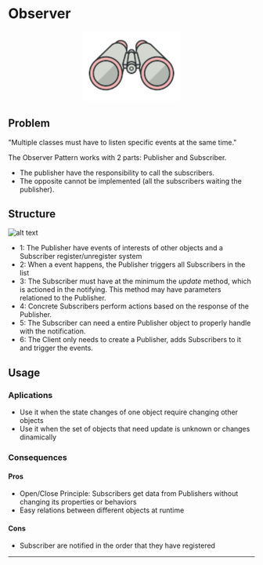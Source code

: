 # **Observer**

<p align='center'>
	<img src='./.github/observer.png' alt='Observer' width='200'>
</p>

## Problem

"Multiple classes must have to listen specific events at the same time."

The Observer Pattern works with 2 parts: Publisher and Subscriber.

- The publisher have the responsibility to call the subscribers.
- The opposite cannot be implemented (all the subscribers waiting the publisher).

## Structure

![alt text](https://refactoring.guru/images/patterns/diagrams/observer/structure.png "Observer UML Diagram")

- 1: The Publisher have events of interests of other objects and a Subscriber register/unregister system
- 2: When a event happens, the Publisher triggers all Subscribers in the list
- 3: The Subscriber must have at the minimum the *update* method, which is actioned in the notifying. This method may have parameters relationed to the Publisher.
- 4: Concrete Subscribers perform actions based on the response of the Publisher.
- 5: The Subscriber can need a entire Publisher object to properly handle with the notification.
- 6: The Client only needs to create a Publisher, adds Subscribers to it and trigger the events.

## Usage

### Aplications
- Use it when the state changes of one object require changing other objects
- Use it when the set of objects that need update is unknown or changes dinamically 

### Consequences
#### Pros
- Open/Close Principle: Subscribers get data from Publishers without changing its properties or behaviors
- Easy relations between different objects at runtime


#### Cons
- Subscriber are notified in the order that they have registered

---